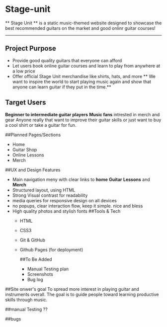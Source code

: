 # Stage-unit

** Stage Unit ** is a static music-themed website designed to showcase the best recommended guitars on the market and good onlinr guitar courses!

---

## Project Purpose

- Provide good quality guitars that everyone can afford
- Let users book online guitar courses and learn to play from anywhere at a low price
- Offer official Stage Unit merchandise like shirts, hats, and more
 ** We want to inspire the world to start playing music again and show that anyone can learn guitar if they put in the time.**

## Target Users 

**Beginner to intermediate guitar players**
**Music fans** intrested in merch and gear
Anyone really that want to improve their guitar skills or just want to buy a cool shirt or take a guitar for fun.

##Planned Pages/Sections
- Home
- Guitar Shop
- Online Lessons
- Merch

  

##UX and Design Features
- Main navigation meny with clear links to **home** **Guitar** **Lessons** and **Merch**
- Structured layout, using HTML
- Strong Visual contrast for readability
- media queries for responsive design on all devices
- no popups, clear interaction flow, keep it simple. nice and bless
- High quality photos and stylish fonts
  ##Tools & Tech
  - HTML
  - CSS3
  - Git & GitHub
  - Github Pages (for deployment)
 
    ##To Be Added
    - Manual Testing plan
    - Screenshots
    - Bug log 
  


##Site onwer's goal
To spread more interest in playing guitar and instruments overall. The goal is to guide people toward learning productive skills through music.

  ##manual Testing
  ??



  ##bugs
  
